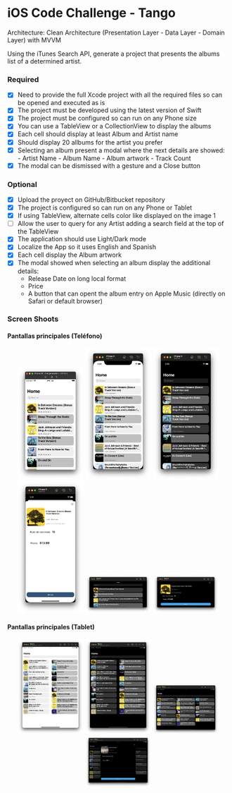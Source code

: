 # iOS Code Challenge - Tango

Architecture: Clean Architecture (Presentation Layer - Data Layer - Domain Layer) with MVVM

Using the iTunes Search API, generate a project that presents the albums list of a determined artist.

### Required
- [x] Need to provide the full Xcode project with all the required files so can be opened and executed as is
- [x] The project must be developed using the latest version of Swift
- [x] The project must be configured so can run on any Phone size
- [x] You can use a TableView or a CollectionView to display the albums
- [x] Each cell should display at least Album and Artist name
- [x] Should display 20 allbums for the artist you prefer
- [x] Selecting an album present a modal where the next details are showed:
		- Artist Name
		- Album Name
		- Album artwork
		- Track Count
- [x] The modal can be dismissed with a gesture and a Close button

### Optional
- [x] Upload the proyect on GitHub/Bitbucket repository
- [x] The project is configured so can run on any Phone or Tablet
- [x] If using TableView, alternate cells color like displayed on the image 1
- [ ] Allow the user to query for any Artist adding a search field at the top of the TableView
- [x] The application should use Light/Dark mode
- [x] Localize the App so it uses English and Spanish
- [x] Each cell display the Album artwork
- [x] The modal showed when selecting an album display the additional details:
   - Release Date on long local format
	- Price
	- A button that can opent the album entry on Apple Music (directly on Safari or default browser)

### Screen Shoots

#### Pantallas principales (Teléfono)

<p align="center">

<img src="img/img1.png"   width="150" />

<img src="img/img3.png"   width="150" />
<img src="img/img4.png"   width="150" />
<img src="img/img7.png"   width="150" />

<img src="img/img5.png"   width="150" />
<img src="img/img6.png"   width="150" />
  
</p>

#### Pantallas principales (Tablet)

<p align="center">

<img src="img/img2.png"   width="150" />


<img src="img/img8.png"   width="150" />

<img src="img/img9.png"   width="150" />
<img src="img/img10.png"   width="150" />
  
</p>